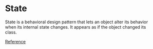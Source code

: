 # State

State is a behavioral design pattern that lets an object alter its behavior when its internal state changes. It appears as if the object changed its class.

[Reference](https://refactoring.guru/design-patterns/state)